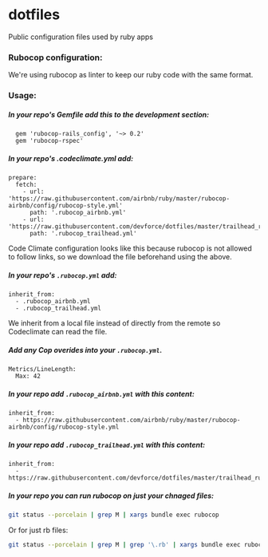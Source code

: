 # dotfiles
Public configuration files used by ruby apps

### Rubocop configuration: 
We're using rubocop as linter to keep our ruby code with the same format.

### Usage:
##### In your repo's Gemfile add this to the development section:
```
  gem 'rubocop-rails_config', '~> 0.2'
  gem 'rubocop-rspec'
```

##### In your repo's .codeclimate.yml add:
```
prepare:
  fetch:
    - url: 'https://raw.githubusercontent.com/airbnb/ruby/master/rubocop-airbnb/config/rubocop-style.yml'
      path: '.rubocop_airbnb.yml'
    - url: 'https://raw.githubusercontent.com/devforce/dotfiles/master/trailhead_rubocop.yml'
      path: '.rubocop_trailhead.yml'
```
Code Climate configuration looks like this because rubocop is not allowed to follow links, so we download the file beforehand using the above.

##### In your repo's `.rubocop.yml` add:
```
inherit_from:
  - .rubocop_airbnb.yml
  - .rubocop_trailhead.yml
```
We inherit from a local file instead of directly from the remote so Codeclimate can read the file.

##### Add any Cop overides into your `.rubocop.yml`.
   
    Metrics/LineLength:
      Max: 42

##### In your repo add `.rubocop_airbnb.yml` with this content:
```
inherit_from:
  - https://raw.githubusercontent.com/airbnb/ruby/master/rubocop-airbnb/config/rubocop-style.yml
```

##### In your repo add `.rubocop_trailhead.yml` with this content:
```
inherit_from:
  - https://raw.githubusercontent.com/devforce/dotfiles/master/trailhead_rubocop.yml
```
       
##### In your repo you can run rubocop on just your chnaged files:
```bash
git status --porcelain | grep M | xargs bundle exec rubocop
```
Or for just rb files:
```bash
git status --porcelain | grep M | grep '\.rb' | xargs bundle exec rubocop
```
